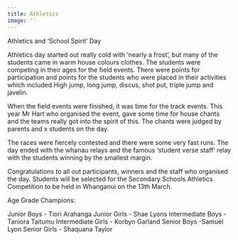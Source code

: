 ```yaml
---
title: Athletics
image: ''
---
```

Athletics and ‘School Spirit’ Day

 Athletics day started out really cold with ‘nearly a frost’, but many of the students came in warm house colours clothes. The students were competing in their ages for the field events. There were points for participation and points for the students who were placed in their activities which included High jump, long jump, discus, shot put, triple jump and javelin.

 When the field events were finished, it was time for the track events. This year Mr Hart who organised the event, gave some time for house chants and the teams really got into the spirit of this. The chants were judged by parents and x students on the day.

 The races were fiercely contested and there were some very fast runs. The day ended with the whanau relays and the famous ‘student verse staff’ relay with the students winning by the smallest margin.

Congratulations to all out participants, winners and the staff who organised the day. Students will be selected for the Secondary Schools Athletics Competition to be held in Whanganui on the 13th March.

 Age Grade Champions:

Junior Boys - Tiori Arahanga
Junior Girls - Shae Lyons
Intermediate Boys - Taniora Taitumu
Intermediate Girls - Korbyn Garland
Senior Boys -Samuel Lyon
Senior Girls - Shaquana Taylor


